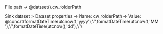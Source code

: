 

File path -> @dataset().cw_folderPath



Sink dataset > Dataset properties -> Name: cw_folderPath -> Value: @concat(formatDateTime(utcnow(),'yyyy'),'/',formatDateTime(utcnow(),'MM'),'/',formatDateTime(utcnow(),'dd'),'/')